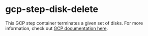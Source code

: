 # gcp-step-disk-delete

This GCP step container terminates a given set of disks. For more information, check out [GCP documentation here](https://cloud.google.com/compute/docs/reference/rest/v1/disks/delete).